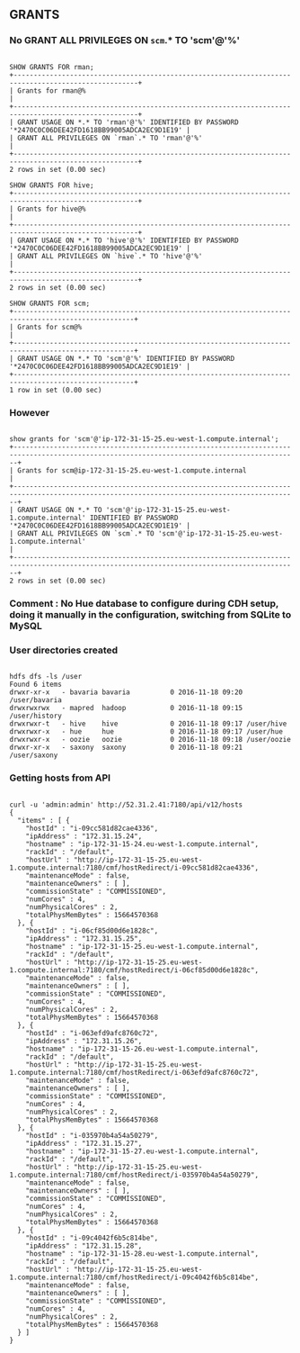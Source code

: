 ## GRANTS
### No GRANT ALL PRIVILEGES ON `scm`.* TO 'scm'@'%'
<pre><code>
SHOW GRANTS FOR rman;
+-----------------------------------------------------------------------------------------------------+
| Grants for rman@%                                                                                   |
+-----------------------------------------------------------------------------------------------------+
| GRANT USAGE ON *.* TO 'rman'@'%' IDENTIFIED BY PASSWORD '*2470C0C06DEE42FD1618BB99005ADCA2EC9D1E19' |
| GRANT ALL PRIVILEGES ON `rman`.* TO 'rman'@'%'                                                      |
+-----------------------------------------------------------------------------------------------------+
2 rows in set (0.00 sec)

SHOW GRANTS FOR hive;
+-----------------------------------------------------------------------------------------------------+
| Grants for hive@%                                                                                   |
+-----------------------------------------------------------------------------------------------------+
| GRANT USAGE ON *.* TO 'hive'@'%' IDENTIFIED BY PASSWORD '*2470C0C06DEE42FD1618BB99005ADCA2EC9D1E19' |
| GRANT ALL PRIVILEGES ON `hive`.* TO 'hive'@'%'                                                      |
+-----------------------------------------------------------------------------------------------------+
2 rows in set (0.00 sec)

SHOW GRANTS FOR scm;
+----------------------------------------------------------------------------------------------------+
| Grants for scm@%                                                                                   |
+----------------------------------------------------------------------------------------------------+
| GRANT USAGE ON *.* TO 'scm'@'%' IDENTIFIED BY PASSWORD '*2470C0C06DEE42FD1618BB99005ADCA2EC9D1E19' |
+----------------------------------------------------------------------------------------------------+
1 row in set (0.00 sec)
</code></pre>

### However
<pre><code>
show grants for 'scm'@'ip-172-31-15-25.eu-west-1.compute.internal';
+---------------------------------------------------------------------------------------------------------------------------------------------+
| Grants for scm@ip-172-31-15-25.eu-west-1.compute.internal                                                                                   |
+---------------------------------------------------------------------------------------------------------------------------------------------+
| GRANT USAGE ON *.* TO 'scm'@'ip-172-31-15-25.eu-west-1.compute.internal' IDENTIFIED BY PASSWORD '*2470C0C06DEE42FD1618BB99005ADCA2EC9D1E19' |
| GRANT ALL PRIVILEGES ON `scm`.* TO 'scm'@'ip-172-31-15-25.eu-west-1.compute.internal'                                                       |
+---------------------------------------------------------------------------------------------------------------------------------------------+
2 rows in set (0.00 sec)
</code></pre>

### Comment : No Hue database to configure during CDH setup, doing it manually in the configuration, switching from SQLite to MySQL

### User directories created
<pre><code>
hdfs dfs -ls /user
Found 6 items
drwxr-xr-x   - bavaria bavaria          0 2016-11-18 09:20 /user/bavaria
drwxrwxrwx   - mapred  hadoop           0 2016-11-18 09:15 /user/history
drwxrwxr-t   - hive    hive             0 2016-11-18 09:17 /user/hive
drwxrwxr-x   - hue     hue              0 2016-11-18 09:17 /user/hue
drwxrwxr-x   - oozie   oozie            0 2016-11-18 09:18 /user/oozie
drwxr-xr-x   - saxony  saxony           0 2016-11-18 09:21 /user/saxony
</code></pre>

### Getting hosts from API
<pre><code>
curl -u 'admin:admin' http://52.31.2.41:7180/api/v12/hosts
{
  "items" : [ {
    "hostId" : "i-09cc581d82cae4336",
    "ipAddress" : "172.31.15.24",
    "hostname" : "ip-172-31-15-24.eu-west-1.compute.internal",
    "rackId" : "/default",
    "hostUrl" : "http://ip-172-31-15-25.eu-west-1.compute.internal:7180/cmf/hostRedirect/i-09cc581d82cae4336",
    "maintenanceMode" : false,
    "maintenanceOwners" : [ ],
    "commissionState" : "COMMISSIONED",
    "numCores" : 4,
    "numPhysicalCores" : 2,
    "totalPhysMemBytes" : 15664570368
  }, {
    "hostId" : "i-06cf85d00d6e1828c",
    "ipAddress" : "172.31.15.25",
    "hostname" : "ip-172-31-15-25.eu-west-1.compute.internal",
    "rackId" : "/default",
    "hostUrl" : "http://ip-172-31-15-25.eu-west-1.compute.internal:7180/cmf/hostRedirect/i-06cf85d00d6e1828c",
    "maintenanceMode" : false,
    "maintenanceOwners" : [ ],
    "commissionState" : "COMMISSIONED",
    "numCores" : 4,
    "numPhysicalCores" : 2,
    "totalPhysMemBytes" : 15664570368
  }, {
    "hostId" : "i-063efd9afc8760c72",
    "ipAddress" : "172.31.15.26",
    "hostname" : "ip-172-31-15-26.eu-west-1.compute.internal",
    "rackId" : "/default",
    "hostUrl" : "http://ip-172-31-15-25.eu-west-1.compute.internal:7180/cmf/hostRedirect/i-063efd9afc8760c72",
    "maintenanceMode" : false,
    "maintenanceOwners" : [ ],
    "commissionState" : "COMMISSIONED",
    "numCores" : 4,
    "numPhysicalCores" : 2,
    "totalPhysMemBytes" : 15664570368
  }, {
    "hostId" : "i-035970b4a54a50279",
    "ipAddress" : "172.31.15.27",
    "hostname" : "ip-172-31-15-27.eu-west-1.compute.internal",
    "rackId" : "/default",
    "hostUrl" : "http://ip-172-31-15-25.eu-west-1.compute.internal:7180/cmf/hostRedirect/i-035970b4a54a50279",
    "maintenanceMode" : false,
    "maintenanceOwners" : [ ],
    "commissionState" : "COMMISSIONED",
    "numCores" : 4,
    "numPhysicalCores" : 2,
    "totalPhysMemBytes" : 15664570368
  }, {
    "hostId" : "i-09c4042f6b5c814be",
    "ipAddress" : "172.31.15.28",
    "hostname" : "ip-172-31-15-28.eu-west-1.compute.internal",
    "rackId" : "/default",
    "hostUrl" : "http://ip-172-31-15-25.eu-west-1.compute.internal:7180/cmf/hostRedirect/i-09c4042f6b5c814be",
    "maintenanceMode" : false,
    "maintenanceOwners" : [ ],
    "commissionState" : "COMMISSIONED",
    "numCores" : 4,
    "numPhysicalCores" : 2,
    "totalPhysMemBytes" : 15664570368
  } ]
}
</code></pre>